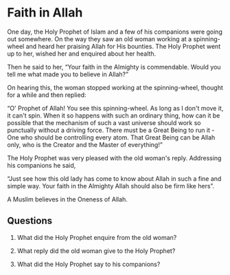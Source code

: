 Faith in Allah
==============

One day, the Holy Prophet of Islam and a few of his companions were
going out somewhere. On the way they saw an old woman working at a
spinning-wheel and heard her praising Allah for His bounties. The Holy
Prophet went up to her, wished her and enquired about her health.

Then he said to her, “Your faith in the Almighty is commendable. Would
you tell me what made you to believe in Allah?”

On hearing this, the woman stopped working at the spinning-wheel,
thought for a while and then replied:

“O' Prophet of Allah! You see this spinning-wheel. As long as I don't
move it, it can't spin. When it so happens with such an ordinary thing,
how can it be possible that the mechanism of such a vast universe should
work so punctually without a driving force. There must be a Great Being
to run it - One who should be controlling every atom. That Great Being
can be Allah only, who is the Creator and the Master of everything!”

The Holy Prophet was very pleased with the old woman's reply. Addressing
his companions he said,

“Just see how this old lady has come to know about Allah in such a fine
and simple way. Your faith in the Almighty Allah should also be firm
like hers”.

A Muslim believes in the Oneness of Allah.

Questions
---------

1. What did the Holy Prophet enquire from the old woman?

2. What reply did the old woman give to the Holy Prophet?

3. What did the Holy Prophet say to his companions?


